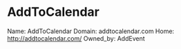 
# AddToCalendar

Name: AddToCalendar
Domain: addtocalendar.com
Home: http://addtocalendar.com/
Owned_by: AddEvent
